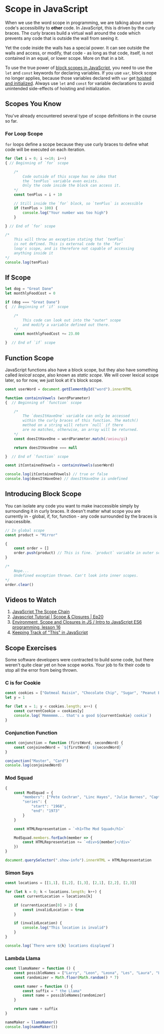 # Scope in JavaScript

When we use the word scope in programming, we are talking about some code's accessibility to **other** code. In JavaScript, this is driven by the curly braces. The curly braces build a virtual wall around the code which prevents any code that is outside the wall from seeing it.

Yet the code inside the walls has a special power. It can see outside the walls and access, or modify, that code - as long as that code, itself, is not contained in an equal, or lower scope. More on that in a bit.

To use the true power of [block scopes in JavaScript](https://developer.mozilla.org/en-US/docs/Web/JavaScript/Reference/Statements/block), you need to use the `let` and `const` keywords for declaring variables. If you use `var`, block scope no longer applies, because those variables declared with `var` get [hoisted and initialized](https://www.sitepoint.com/demystifying-javascript-variable-scope-hoisting/). Always use `let` and `const` for variable declarations to avoid unintended side-effects of hoisting and initialization.

## Scopes You Know

You've already encountered several type of scope definitions in the course so far.

### For Loop Scope

`for` loops define a scope because they use curly braces to define what code will be executed on each iteration.

```js
for (let i = 0; i <=10; i++)
{ // Beginning of `for` scope

    /*
        Code outside of this scope has no idea that
        the `tenPlus` variable even exists.
        Only the code inside the block can access it.
    */
    const tenPlus = i + 10

    // Still inside the `for` block, so `tenPlus` is accessible
    if (tenPlus > 100) {
        console.log("Your number was too high")
    }

} // End of `for` scope

/*
    This will throw an exception stating that `tenPlus`
    is not defined. This is external code to the `for`
    loop's scope, and is therefore not capable of accessing
    anything inside it
*/
console.log(tenPlus)
```

## If Scope

```js
let dog = "Great Dane"
let monthlyFoodCost = 0

if (dog === "Great Dane")
{  // Beginning of `if` scope

    /*
        This code can look out into the "outer" scope
        and modify a variable defined out there.
    */
    const monthlyFoodCost += 23.00

}  // End of `if` scope
```

## Function Scope

JavaScript functions also have a block scope, but they also have something called *lexical scope*, also known as *static scope*. We will cover lexical scope later, so for now, we just look at it's block scope.

```js
const userWord = document.getElementById("word").innerHTML

function containsVowels (wordParameter)
{  // Beginning of `function` scope

    /*
        The `doesItHaveOne` variable can only be accessed
        within the curly braces of this function. The match()
        method on a string will return `null` if there
        are no matches, otherwise, an array will be returned.
    */
    const doesItHaveOne = wordParameter.match(/aeiou/gi)

    return doesItHaveOne === null

}  // End of `function` scope

const itContainedVowels = containsVowels(userWord)

console.log(itContainedVowels) // true or false
console.log(doesItHaveOne) // doesItHaveOne is undefined
```

## Introducing Block Scope

You can isolate any code you want to make inaccessible simply by surrounding it in curly braces. It doesn't matter what scope you are currently in - global, if, for, function - any code surrounded by the braces is inaccessible.

```js
// In global scope
const product = "Mirror"

{
    const order = []
    order.push(product) // This is fine. `product` variable in outer scope
}

/*
    Nope...
    Undefined exception thrown. Can't look into inner scopes.
*/
order.clear()
```

## Videos to Watch

1. [JavaScript The Scope Chain](https://www.youtube.com/watch?v=FCAOcYazy9c)
1. [Javascript Tutorial | Scope & Closures | Ep20](https://www.youtube.com/watch?v=S3cBIww_6os)
1. [Environment, Scope and Closures in JS / Intro to JavaScript ES6 programming, lesson 16](https://www.youtube.com/watch?v=LhSCEWHazAU)
1. [Keeping Track of "This" in JavaScript](https://www.youtube.com/watch?v=JduQUNn7L4w)

## Scope Exercises

Some software developers were contracted to build some code, but there weren't quite clear yet on how scope works. Your job to fix their code to stop all the error from being thrown.

### C is for Cookie

```js
const cookies = ["Oatmeal Raisin", "Chocolate Chip", "Sugar", "Peanut Butter", "Snickerdoodle", "Ginger"]
let y = 1

for (let x = 1; y < cookies.length; x++) {
    const currentCookie = cookies[y]
    console.log(`Mmmmmmm... that's a good ${currentCookie} cookie`)
}
```

### Conjunction Function

```js
const conjunction = function (firstWord, secondWord) {
    const conjoinedWord = `${firstWord} ${secondWord}`
}

conjunction("Master", "Card")
console.log(conjoinedWord)
```

### Mod Squad

```js
{
    const ModSquad = {
        "members": ["Pete Cochran", "Linc Hayes", "Julie Barnes", "Capt. Adam Greer", "Chief Barney Metcalf"]
        "series": {
            "start": "1968",
            "end": "1973"
        }
    }

    const HTMLRepresentation = `<h1>The Mod Squad</h1>`

    ModSquad.members.forEach(member => {
        const HTMLRepresentation += `<div>${member}</div>`
    })
}

document.querySelector(".show-info").innerHTML = HTMLRepresentation
```

### Simon Says

```js
const locations = [[1,1], [1,2], [1,3], [2,1], [2,2], [2,3]]

for (let k = 0; k < locations.length; k++) {
    const currentLocation = locations[k]

    if (currentLocation[0] > 2) {
        const invalidLocation = true
    }

    if (invalidLocation) {
        console.log("This location is invalid")
    }
}

console.log(`There were ${k} locations displayed`)
```

### Lambda Llama

```js
const llamaNamer = function () {
    const possibleNames = ["Larry", "Leon", "Leona", "Les", "Laura", "Lemony", "Lars", "Lekisha"]
    const randomizer = Math.floor(Math.random() * 7)

    const namer = function () {
        const suffix = " the Llama"
        const name = possibleNames[randomizer]
    }

    return name + suffix
}

nameMaker = llamaNamer()
console.log(nameMaker())
```
